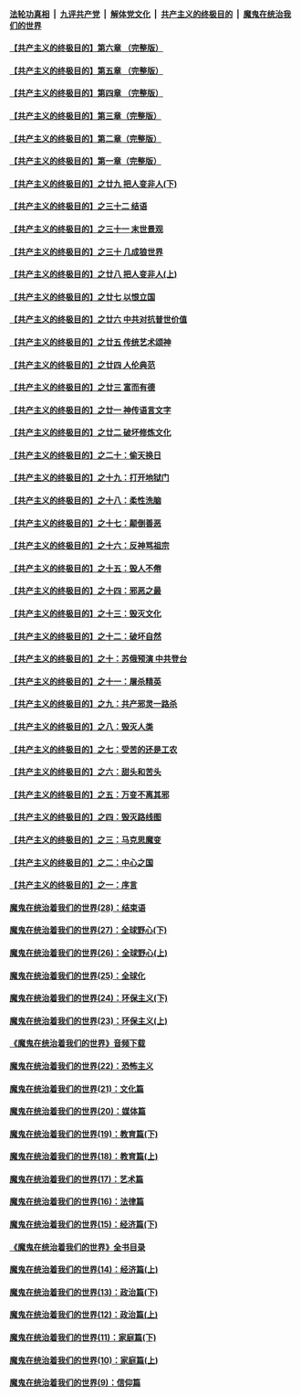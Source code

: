 ####  [法轮功真相](../../../../basic/blob/master/README.md?t=04071101) &nbsp;|&nbsp; [九评共产党](../../../../9ping.md/blob/master/README.md?t=04071101) &nbsp;|&nbsp; [解体党文化](../../../../jtdwh.md/blob/master/README.md?t=04071101)  &nbsp;|&nbsp; [共产主义的终极目的](../../../../gczydzjmd.md/blob/master/README.md?t=04071101) &nbsp;|&nbsp; [魔鬼在统治我们的世界](../../../../mgztzwmdsj.md/blob/master/README.md?t=04071101) 

#### [【共产主义的终极目的】第六章 （完整版）](../pages/nsc422/n11428913.md?t=04071101) 

#### [【共产主义的终极目的】第五章 （完整版）](../pages/nsc422/n11428912.md?t=04071101) 

#### [【共产主义的终极目的】第四章 （完整版）](../pages/nsc422/n11428907.md?t=04071101) 

#### [【共产主义的终极目的】第三章（完整版）](../pages/nsc422/n11428848.md?t=04071101) 

#### [【共产主义的终极目的】第二章（完整版）](../pages/nsc422/n11428831.md?t=04071101) 

#### [【共产主义的终极目的】第一章（完整版）](../pages/nsc422/n11417651.md?t=04071101) 

#### [【共产主义的终极目的】之廿九 把人变非人(下)](../pages/nsc422/n11344140.md?t=04071101) 

#### [【共产主义的终极目的】之三十二 结语](../pages/nsc422/n11360535.md?t=04071101) 

#### [【共产主义的终极目的】之三十一 末世景观](../pages/nsc422/n11351129.md?t=04071101) 

#### [【共产主义的终极目的】之三十 几成狼世界](../pages/nsc422/n11348280.md?t=04071101) 

#### [【共产主义的终极目的】之廿八 把人变非人(上)](../pages/nsc422/n11340492.md?t=04071101) 

#### [【共产主义的终极目的】之廿七 以恨立国](../pages/nsc422/n11336944.md?t=04071101) 

#### [【共产主义的终极目的】之廿六 中共对抗普世价值](../pages/nsc422/n11324785.md?t=04071101) 

#### [【共产主义的终极目的】之廿五 传统艺术颂神](../pages/nsc422/n11296396.md?t=04071101) 

#### [【共产主义的终极目的】之廿四 人伦典范](../pages/nsc422/n11296397.md?t=04071101) 

#### [【共产主义的终极目的】之廿三 富而有德](../pages/nsc422/n11283598.md?t=04071101) 

#### [【共产主义的终极目的】之廿一 神传语言文字](../pages/nsc422/n11263265.md?t=04071101) 

#### [【共产主义的终极目的】之廿二 破坏修炼文化](../pages/nsc422/n11245728.md?t=04071101) 

#### [【共产主义的终极目的】之二十：偷天换日](../pages/nsc422/n11238846.md?t=04071101) 

#### [【共产主义的终极目的】之十九：打开地狱门](../pages/nsc422/n11206376.md?t=04071101) 

#### [【共产主义的终极目的】之十八：柔性洗脑](../pages/nsc422/n11199994.md?t=04071101) 

#### [【共产主义的终极目的】之十七：颠倒善恶](../pages/nsc422/n11179782.md?t=04071101) 

#### [【共产主义的终极目的】之十六：反神骂祖宗](../pages/nsc422/n11166798.md?t=04071101) 

#### [【共产主义的终极目的】之十五：毁人不倦](../pages/nsc422/n11166792.md?t=04071101) 

#### [【共产主义的终极目的】之十四：邪恶之最](../pages/nsc422/n11150249.md?t=04071101) 

#### [【共产主义的终极目的】之十三：毁灭文化](../pages/nsc422/n11135227.md?t=04071101) 

#### [【共产主义的终极目的】之十二：破坏自然](../pages/nsc422/n11135214.md?t=04071101) 

#### [【共产主义的终极目的】之十：苏俄预演 中共登台](../pages/nsc422/n11118424.md?t=04071101) 

#### [【共产主义的终极目的】之十一：屠杀精英](../pages/nsc422/n11118442.md?t=04071101) 

#### [【共产主义的终极目的】之九：共产邪灵一路杀](../pages/nsc422/n11114139.md?t=04071101) 

#### [【共产主义的终极目的】之八：毁灭人类](../pages/nsc422/n11108503.md?t=04071101) 

#### [【共产主义的终极目的】之七：受苦的还是工农](../pages/nsc422/n11101809.md?t=04071101) 

#### [【共产主义的终极目的】之六：甜头和苦头](../pages/nsc422/n11096971.md?t=04071101) 

#### [【共产主义的终极目的】之五：万变不离其邪](../pages/nsc422/n11091285.md?t=04071101) 

#### [【共产主义的终极目的】之四：毁灭路线图](../pages/nsc422/n11086284.md?t=04071101) 

#### [【共产主义的终极目的】之三：马克思魔变](../pages/nsc422/n11061941.md?t=04071101) 

#### [【共产主义的终极目的】之二：中心之国](../pages/nsc422/n11047728.md?t=04071101) 

#### [【共产主义的终极目的】之一：序言](../pages/nsc422/n11086077.md?t=04071101) 

#### [魔鬼在统治着我们的世界(28)：结束语](../pages/nsc422/n10936246.md?t=04071101) 

#### [魔鬼在统治着我们的世界(27)：全球野心(下)](../pages/nsc422/n10928319.md?t=04071101) 

#### [魔鬼在统治着我们的世界(26)：全球野心(上)](../pages/nsc422/n10900318.md?t=04071101) 

#### [魔鬼在统治着我们的世界(25)：全球化](../pages/nsc422/n10788205.md?t=04071101) 

#### [魔鬼在统治着我们的世界(24)：环保主义(下)](../pages/nsc422/n10695307.md?t=04071101) 

#### [魔鬼在统治着我们的世界(23)：环保主义(上)](../pages/nsc422/n10688613.md?t=04071101) 

#### [《魔鬼在统治着我们的世界》音频下载](../pages/nsc422/n10635553.md?t=04071101) 

#### [魔鬼在统治着我们的世界(22)：恐怖主义](../pages/nsc422/n10614727.md?t=04071101) 

#### [魔鬼在统治着我们的世界(21)：文化篇](../pages/nsc422/n10597706.md?t=04071101) 

#### [魔鬼在统治着我们的世界(20)：媒体篇](../pages/nsc422/n10586579.md?t=04071101) 

#### [魔鬼在统治着我们的世界(19)：教育篇(下)](../pages/nsc422/n10564808.md?t=04071101) 

#### [魔鬼在统治着我们的世界(18)：教育篇(上)](../pages/nsc422/n10526970.md?t=04071101) 

#### [魔鬼在统治着我们的世界(17)：艺术篇](../pages/nsc422/n10499093.md?t=04071101) 

#### [魔鬼在统治着我们的世界(16)：法律篇](../pages/nsc422/n10485969.md?t=04071101) 

#### [魔鬼在统治着我们的世界(15)：经济篇(下)](../pages/nsc422/n10469975.md?t=04071101) 

#### [《魔鬼在统治着我们的世界》全书目录](../pages/nsc422/n10464261.md?t=04071101) 

#### [魔鬼在统治着我们的世界(14)：经济篇(上)](../pages/nsc422/n10457370.md?t=04071101) 

#### [魔鬼在统治着我们的世界(13)：政治篇(下)](../pages/nsc422/n10448270.md?t=04071101) 

#### [魔鬼在统治着我们的世界(12)：政治篇(上)](../pages/nsc422/n10444576.md?t=04071101) 

#### [魔鬼在统治着我们的世界(11)：家庭篇(下)](../pages/nsc422/n10440961.md?t=04071101) 

#### [魔鬼在统治着我们的世界(10)：家庭篇(上)](../pages/nsc422/n10435448.md?t=04071101) 

#### [魔鬼在统治着我们的世界(9)：信仰篇](../pages/nsc422/n10432159.md?t=04071101) 

